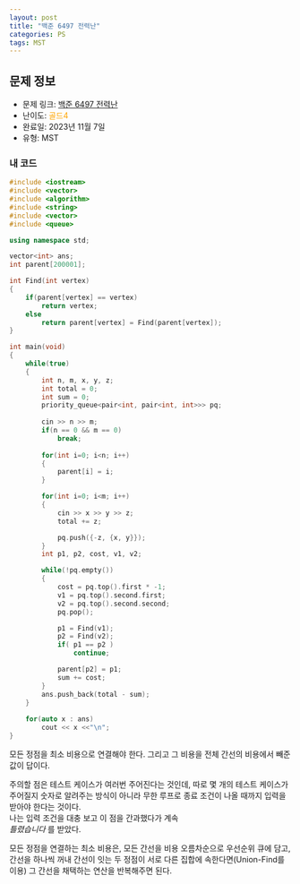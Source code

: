 ```yaml
---
layout: post
title: "백준 6497 전력난"
categories: PS
tags: MST
---
```


## 문제 정보
- 문제 링크: [백준 6497 전력난](https://www.acmicpc.net/problem/6497)
- 난이도: <span style="color:#FFA500">골드4</span>
- 완료일: 2023년 11월 7일
- 유형: MST

### 내 코드

```C++
#include <iostream>
#include <vector>
#include <algorithm>
#include <string>
#include <vector>
#include <queue>

using namespace std;

vector<int> ans;
int parent[200001];

int Find(int vertex)
{
	if(parent[vertex] == vertex)
		return vertex;
	else
		return parent[vertex] = Find(parent[vertex]);
}

int main(void)
{
	while(true)
	{
		int n, m, x, y, z;
		int total = 0;
		int sum = 0;
		priority_queue<pair<int, pair<int, int>>> pq;		
		
		cin >> n >> m;
		if(n == 0 && m == 0)
			break;
		
		for(int i=0; i<n; i++)
		{
			parent[i] = i;
		}

		for(int i=0; i<m; i++)
		{
			cin >> x >> y >> z;
			total += z;

			pq.push({-z, {x, y}});
		} 
		int p1, p2, cost, v1, v2;

		while(!pq.empty())
		{
			cost = pq.top().first * -1;
			v1 = pq.top().second.first;
			v2 = pq.top().second.second;
			pq.pop();

			p1 = Find(v1);
			p2 = Find(v2);
			if( p1 == p2 )
				continue;

			parent[p2] = p1;
			sum += cost;
		}
		ans.push_back(total - sum);	
	}
	
	for(auto x : ans)
		cout << x <<"\n";
}
```

모든 정점을 최소 비용으로 연결해야 한다. 그리고 그 비용을 전체 간선의 비용에서 빼준 값이 답이다.

주의할 점은 테스트 케이스가 여러번 주어진다는 것인데, 따로 몇 개의 테스트 케이스가 주어질지 숫자로 알려주는 방식이 아니라 무한 루프로 종료 조건이 나올 때까지 입력을 받아야 한다는 것이다.  
나는 입력 조건을 대충 보고 이 점을 간과했다가 계속   
_틀렸습니다_ 를 받았다.

모든 정점을 연결하는 최소 비용은, 모든 간선을 비용 오름차순으로 우선순위 큐에 담고, 간선을 하나씩 꺼내 간선이 잇는 두 정점이 서로 다른 집합에 속한다면(Union-Find를 이용) 그 간선을 채택하는 연산을 반복해주면 된다. 
